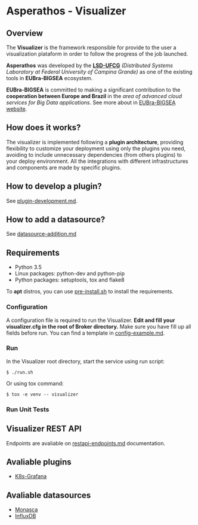 # Asperathos - Visualizer

## Overview
The **Visualizer** is the framework responsible for provide to the user a visualization plataform in order to follow the progress of the job launched.

**Asperathos** was developed by the [**LSD-UFCG**](https://www.lsd.ufcg.edu.br/#/) *(Distributed Systems Laboratory at Federal University of Campina Grande)* as one of the existing tools in **EUBra-BIGSEA** ecosystem.

**EUBra-BIGSEA** is committed to making a significant contribution to the **cooperation between Europe and Brazil** in the *area of advanced cloud services for Big Data applications*. See more about in [EUBra-BIGSEA website](http://www.eubra-bigsea.eu/).

## How does it works?
The visualizer is implemented following a **plugin architecture**, providing flexibility to customize your deployment using only the plugins you need, avoiding to include unnecessary dependencies (from others plugins) to your deploy environment.
All the integrations with different infrastructures and components are made by specific plugins.

## How to develop a plugin?
See [plugin-development.md](docs/plugin-development.md).

## How to add a datasource?
See [datasource-addition.md](docs/datasource-addition.md)

## Requirements
* Python 3.5
* Linux packages: python-dev and python-pip
* Python packages: setuptools, tox and flake8

To **apt** distros, you can use [pre-install.sh](pre-install.sh) to install the requirements.

### Configuration
A configuration file is required to run the Visualizer. **Edit and fill your visualizer.cfg in the root of Broker directory.** Make sure you have fill up all fields before run.
You can find a template in [config-example.md](docs/config-example.md).

### Run
In the Visualizer root directory, start the service using run script:
```
$ ./run.sh
```

Or using tox command:
```
$ tox -e venv -- visualizer
```

### Run Unit Tests

## Visualizer REST API
Endpoints are avaliable on [restapi-endpoints.md](docs/restapi-endpoints.md) documentation.

## Avaliable plugins
* [K8s-Grafana](docs/plugins/k8s-grafana.md)

## Avaliable datasources
* [Monasca](docs/datasources/monasca.md)
* [InfluxDB](docs/datasources/influxdb.md)